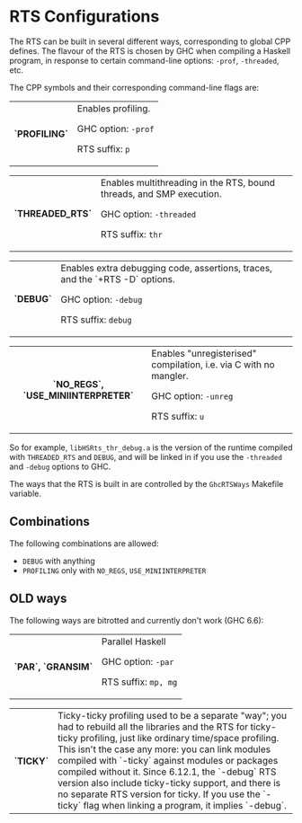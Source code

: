 # RTS Configurations



The RTS can be built in several different ways, corresponding to global CPP defines.  The flavour of the RTS is chosen by GHC when compiling a Haskell program, in response to certain command-line options: `-prof`, `-threaded`, etc.



The CPP symbols and their corresponding command-line flags are:


<table><tr><th>`PROFILING`</th>
<td>
Enables profiling.

GHC option: `-prof`

RTS suffix: `p`
</td></tr></table>


<table><tr><th>`THREADED_RTS`</th>
<td>
Enables multithreading in the RTS, bound threads, and SMP execution.

GHC option: `-threaded`

RTS suffix: `thr`
</td></tr></table>


<table><tr><th>`DEBUG`</th>
<td>
Enables extra debugging code, assertions, traces, and the `+RTS -D` options.

GHC option: `-debug`

RTS suffix: `debug`
</td></tr></table>


<table><tr><th>`NO_REGS`, `USE_MINIINTERPRETER`</th>
<td>
Enables "unregisterised" compilation, i.e. via C with no mangler.

GHC option: `-unreg`

RTS suffix: `u`
</td></tr></table>



So for example, `libHSRts_thr_debug.a` is the version of the runtime compiled with `THREADED_RTS` and `DEBUG`, and will be linked in if you use the `-threaded` and `-debug` options to GHC.



The ways that the RTS is built in are controlled by the `GhcRTSWays` Makefile variable.  


## Combinations



The following combinations are allowed:


- `DEBUG` with anything
- `PROFILING` only with `NO_REGS`, `USE_MINIINTERPRETER`

## OLD ways



The following ways are bitrotted and currently don't work (GHC 6.6):


<table><tr><th>`PAR`, `GRANSIM`</th>
<td>
Parallel Haskell

GHC option: `-par`

RTS suffix: `mp, mg`
</td></tr></table>


<table><tr><th>`TICKY`</th>
<td>
Ticky-ticky profiling used to be a separate "way"; you had to rebuild all the libraries and the RTS for ticky-ticky profiling, 
just like ordinary time/space profiling.  This isn't the case any more: you can link modules compiled with `-ticky`
against modules or packages compiled without it.  Since 6.12.1, the `-debug` RTS version also include ticky-ticky
support, and there is no separate RTS version for ticky.  If you use the `-ticky` flag when linking a program, it implies
`-debug`.
</td></tr></table>


